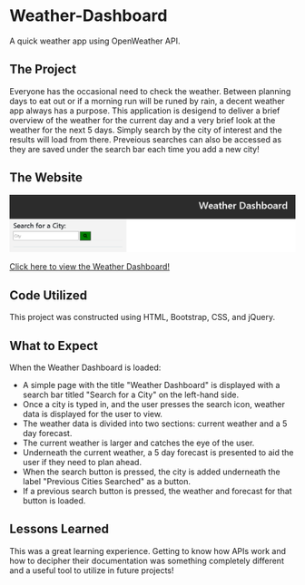 # Weather-Dashboard

A quick weather app using OpenWeather API.

## The Project

Everyone has the occasional need to check the weather. Between planning days to eat out or if a morning run will be runed by rain, a decent weather app always has a purpose. This application is desigend to deliver a brief overview of the weather for the current day and a very brief look at the weather for the next 5 days. Simply search by the city of interest and the results will load from there. Preveious searches can also be accessed as they are saved under the search bar each time you add a new city!

## The Website

<p align="center">
<img src="Assets\Images\Screenshot.png" alt="Weather Dashboard">
<p>

<a href="https://treyjewett.github.io/Weather-dashboard/" target="_blank">Click here to view the Weather Dashboard!</a>

## Code Utilized

This project was constructed using HTML, Bootstrap, CSS, and jQuery.

## What to Expect

When the Weather Dashboard is loaded:
- A simple page with the title "Weather Dashboard" is displayed with a search bar titled "Search for a City" on the left-hand side.
- Once a city is typed in, and the user presses the search icon, weather data is displayed for the user to view.
- The weather data is divided into two sections: current weather and a 5 day forecast.
- The current weather is larger and catches the eye of the user.
- Underneath the current weather, a 5 day forecast is presented to aid the user if they need to plan ahead.
- When the search button is pressed, the city is added underneath the label "Previous Cities Searched" as a button.
- If a previous search button is pressed, the weather and forecast for that button is loaded.

## Lessons Learned

This was a great learning experience. Getting to know how APIs work and how to decipher their documentation was something completely different and a useful tool to utilize in future projects!